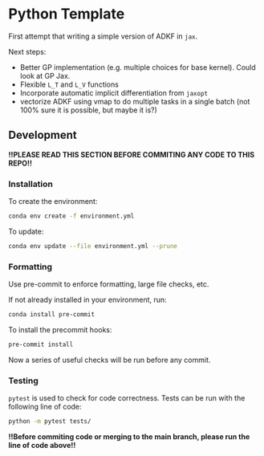 # Python Template

First attempt that writing a simple version of ADKF in `jax`.

Next steps:

- Better GP implementation (e.g. multiple choices for base kernel). Could look at GP Jax.
- Flexible `L_T` and `L_V` functions
- Incorporate automatic implicit differentiation from `jaxopt`
- vectorize ADKF using vmap to do multiple tasks in a single batch (not 100% sure it is possible, but maybe it is?)

## Development

**!!PLEASE READ THIS SECTION BEFORE COMMITING ANY CODE TO THIS REPO!!**

### Installation

To create the environment:

```bash
conda env create -f environment.yml
```

To update:

```bash
conda env update --file environment.yml --prune
```

### Formatting

Use pre-commit to enforce formatting, large file checks, etc.

If not already installed in your environment, run:

```bash
conda install pre-commit
```

To install the precommit hooks:

```bash
pre-commit install
```

Now a series of useful checks will be run before any commit.

### Testing

`pytest` is used to check for code correctness.
Tests can be run with the following line of code:

```bash
python -m pytest tests/
```

**!!Before commiting code or merging to the main branch, please run the line of code above!!**
